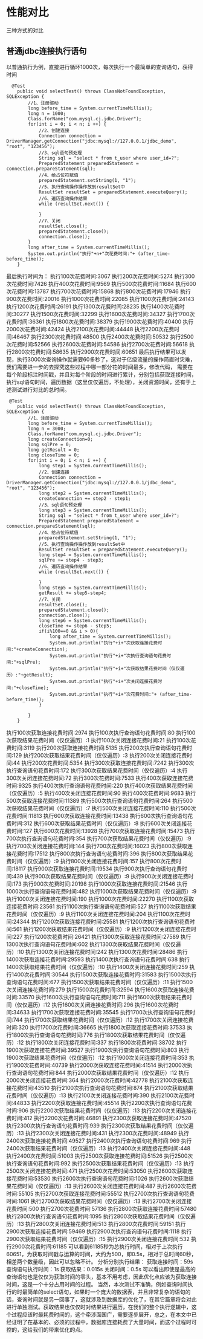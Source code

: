 # 性能对比
三种方式的对比
## 普通jdbc连接执行语句
以普通执行为例，直接进行循环1000次，每次执行一个最简单的查询语句，获得时间
```
  @Test
    public void selectTest() throws ClassNotFoundException, SQLException {
        //1、注册驱动
        long before_time = System.currentTimeMillis();
        long n = 1000;
        Class.forName("com.mysql.cj.jdbc.Driver");
        for(int i = 0; i < n; i ++) {
            //2、创建连接
            Connection connection = DriverManager.getConnection("jdbc:mysql://127.0.0.1/jdbc_demo", "root", "123456");
            //3、sql语句预处理
            String sql = "select * from t_user where user_id=?";
            PreparedStatement preparedStatement = connection.prepareStatement(sql);
            //4、给占位符赋值
            preparedStatement.setString(1, "1");
            //5、执行查询操作操作放到resultSet中
            ResultSet resultSet = preparedStatement.executeQuery();
            //6、遍历查询操作结果
            while (resultSet.next()) {

            }
            //7、关闭
            resultSet.close();
            preparedStatement.close();
            connection.close();
        }
        long after_time = System.currentTimeMillis();
        System.out.println("执行"+n+"次花费时间:"+ (after_time-before_time));
    }
```
最后执行时间为：
执行100次花费时间:3067
执行200次花费时间:5274
执行300次花费时间:7426
执行400次花费时间:9569
执行500次花费时间:11684
执行600次花费时间:13787
执行700次花费时间:15868
执行800次花费时间:17946
执行900次花费时间:20016
执行1000次花费时间:22085
执行1100次花费时间:24143
执行1200次花费时间:26191
执行1300次花费时间:28235
执行1400次花费时间:30277
执行1500次花费时间:32299
执行1600次花费时间:34327
执行1700次花费时间:36361
执行1800次花费时间:38379
执行1900次花费时间:40400
执行2000次花费时间:42424
执行2100次花费时间:44448
执行2200次花费时间:46467
执行2300次花费时间:48500
执行2400次花费时间:50532
执行2500次花费时间:52566
执行2600次花费时间:54586
执行2700次花费时间:56618
执行2800次花费时间:58635
执行2900次花费时间:60651
最后执行结果可以发现，执行3000次查询操作就需要60多秒了，这对于亿级流量的操作简直时灾难，我们需要进一步的去探究这些过程中哪一部分花的时间最多，修改代码，
需要在每个阶段标注时间戳，并且对每个阶段的时间进行累计，分别包括获取连接时间，执行sql语句时间，遍历数据（这里仅仅遍历，不处理），关闭资源时间，还有于上述测试进行对比的总时间。
```
 @Test
    public void selectTest() throws ClassNotFoundException, SQLException {
        //1、注册驱动
        long before_time = System.currentTimeMillis();
        long n = 3000;
        Class.forName("com.mysql.cj.jdbc.Driver");
        long createConnection=0;
        long sqlPre = 0;
        long getResult = 0;
        long closeTime = 0;
        for(int i = 0; i < n; i ++) {
            long step1 = System.currentTimeMillis();
            //2、创建连接
            Connection connection = DriverManager.getConnection("jdbc:mysql://127.0.0.1/jdbc_demo", "root", "123456");
            long step2 = System.currentTimeMillis();
            createConnection += step2 - step1;
            //3、sql语句预处理
            long step3 = System.currentTimeMillis();
            String sql = "select * from t_user where user_id=?";
            PreparedStatement preparedStatement = connection.prepareStatement(sql);
            //4、给占位符赋值
            preparedStatement.setString(1, "1");
            //5、执行查询操作操作放到resultSet中
            ResultSet resultSet = preparedStatement.executeQuery();
            long step4 = System.currentTimeMillis();
            sqlPre += step4 - step3;
            //6、遍历查询操作结果
            while (resultSet.next()) {

            }
            long step5 = System.currentTimeMillis();
            getResult += step5-step4;
            //7、关闭
            resultSet.close();
            preparedStatement.close();
            connection.close();
            long step6 = System.currentTimeMillis();
            closeTime += step6 - step5;
            if(i%100==0 && i > 0){
                long after_time = System.currentTimeMillis();
                System.out.println("执行"+i+"次获取连接花费时间:"+createConnection);
                System.out.println("执行"+i+"次执行查询语句花费时间:"+sqlPre);
                System.out.println("执行"+i+"次获取结果花费时间（仅仅遍历）:"+getResult);
                System.out.println("执行"+i+"次关闭连接花费时间:"+closeTime);
                System.out.println("执行"+i+"次花费时间:"+ (after_time-before_time));
            }

        }
    }
```
执行100次获取连接花费时间:2974
执行100次执行查询语句花费时间:80
执行100次获取结果花费时间（仅仅遍历）:1
执行100次关闭连接花费时间:21
执行100次花费时间:3119
执行200次获取连接花费时间:5135
执行200次执行查询语句花费时间:129
执行200次获取结果花费时间（仅仅遍历）:3
执行200次关闭连接花费时间:44
执行200次花费时间:5354
执行300次获取连接花费时间:7242
执行300次执行查询语句花费时间:172
执行300次获取结果花费时间（仅仅遍历）:4
执行300次关闭连接花费时间:72
执行300次花费时间:7533
执行400次获取连接花费时间:9325
执行400次执行查询语句花费时间:220
执行400次获取结果花费时间（仅仅遍历）:5
执行400次关闭连接花费时间:90
执行400次花费时间:9683
执行500次获取连接花费时间:11389
执行500次执行查询语句花费时间:264
执行500次获取结果花费时间（仅仅遍历）:7
执行500次关闭连接花费时间:110
执行500次花费时间:11813
执行600次获取连接花费时间:13438
执行600次执行查询语句花费时间:312
执行600次获取结果花费时间（仅仅遍历）:8
执行600次关闭连接花费时间:127
执行600次花费时间:13928
执行700次获取连接花费时间:15473
执行700次执行查询语句花费时间:354
执行700次获取结果花费时间（仅仅遍历）:9
执行700次关闭连接花费时间:144
执行700次花费时间:16023
执行800次获取连接花费时间:17512
执行800次执行查询语句花费时间:396
执行800次获取结果花费时间（仅仅遍历）:9
执行800次关闭连接花费时间:157
执行800次花费时间:18117
执行900次获取连接花费时间:19534
执行900次执行查询语句花费时间:439
执行900次获取结果花费时间（仅仅遍历）:9
执行900次关闭连接花费时间:173
执行900次花费时间:20198
执行1000次获取连接花费时间:21546
执行1000次执行查询语句花费时间:482
执行1000次获取结果花费时间（仅仅遍历）:9
执行1000次关闭连接花费时间:190
执行1000次花费时间:22270
执行1100次获取连接花费时间:23561
执行1100次执行查询语句花费时间:527
执行1100次获取结果花费时间（仅仅遍历）:9
执行1100次关闭连接花费时间:204
执行1100次花费时间:24344
执行1200次获取连接花费时间:25581
执行1200次执行查询语句花费时间:561
执行1200次获取结果花费时间（仅仅遍历）:9
执行1200次关闭连接花费时间:227
执行1200次花费时间:26421
执行1300次获取连接花费时间:27589
执行1300次执行查询语句花费时间:602
执行1300次获取结果花费时间（仅仅遍历）:10
执行1300次关闭连接花费时间:242
执行1300次花费时间:28486
执行1400次获取连接花费时间:29593
执行1400次执行查询语句花费时间:638
执行1400次获取结果花费时间（仅仅遍历）:10
执行1400次关闭连接花费时间:259
执行1400次花费时间:30544
执行1500次获取连接花费时间:31583
执行1500次执行查询语句花费时间:677
执行1500次获取结果花费时间（仅仅遍历）:11
执行1500次关闭连接花费时间:279
执行1500次花费时间:32594
执行1600次获取连接花费时间:33570
执行1600次执行查询语句花费时间:711
执行1600次获取结果花费时间（仅仅遍历）:12
执行1600次关闭连接花费时间:296
执行1600次花费时间:34633
执行1700次获取连接花费时间:35545
执行1700次执行查询语句花费时间:744
执行1700次获取结果花费时间（仅仅遍历）:12
执行1700次关闭连接花费时间:320
执行1700次花费时间:36665
执行1800次获取连接花费时间:37533
执行1800次执行查询语句花费时间:776
执行1800次获取结果花费时间（仅仅遍历）:12
执行1800次关闭连接花费时间:337
执行1800次花费时间:38702
执行1900次获取连接花费时间:39527
执行1900次执行查询语句花费时间:803
执行1900次获取结果花费时间（仅仅遍历）:12
执行1900次关闭连接花费时间:353
执行1900次花费时间:40739
执行2000次获取连接花费时间:41514
执行2000次执行查询语句花费时间:844
执行2000次获取结果花费时间（仅仅遍历）:12
执行2000次关闭连接花费时间:364
执行2000次花费时间:42778
执行2100次获取连接花费时间:43510
执行2100次执行查询语句花费时间:874
执行2100次获取结果花费时间（仅仅遍历）:13
执行2100次关闭连接花费时间:390
执行2100次花费时间:44833
执行2200次获取连接花费时间:45514
执行2200次执行查询语句花费时间:906
执行2200次获取结果花费时间（仅仅遍历）:13
执行2200次关闭连接花费时间:412
执行2200次花费时间:46891
执行2300次获取连接花费时间:47520
执行2300次执行查询语句花费时间:939
执行2300次获取结果花费时间（仅仅遍历）:13
执行2300次关闭连接花费时间:431
执行2300次花费时间:48949
执行2400次获取连接花费时间:49527
执行2400次执行查询语句花费时间:969
执行2400次获取结果花费时间（仅仅遍历）:13
执行2400次关闭连接花费时间:448
执行2400次花费时间:51003
执行2500次获取连接花费时间:51526
执行2500次执行查询语句花费时间:992
执行2500次获取结果花费时间（仅仅遍历）:13
执行2500次关闭连接花费时间:471
执行2500次花费时间:53050
执行2600次获取连接花费时间:53530
执行2600次执行查询语句花费时间:1026
执行2600次获取结果花费时间（仅仅遍历）:13
执行2600次关闭连接花费时间:487
执行2600次花费时间:55105
执行2700次获取连接花费时间:55512
执行2700次执行查询语句花费时间:1061
执行2700次获取结果花费时间（仅仅遍历）:13
执行2700次关闭连接花费时间:500
执行2700次花费时间:57136
执行2800次获取连接花费时间:57480
执行2800次执行查询语句花费时间:1095
执行2800次获取结果花费时间（仅仅遍历）:13
执行2800次关闭连接花费时间:513
执行2800次花费时间:59151
执行2900次获取连接花费时间:59469
执行2900次执行查询语句花费时间:1118
执行2900次获取结果花费时间（仅仅遍历）:15
执行2900次关闭连接花费时间:532
执行2900次花费时间:61185
可以看到61185秒为总执行时间，相对于上次执行60651，为获取时间戳与运算的时间，大约为500，即0.5s，相对于总时间60秒，相差两个数量级，因此可以忽略不计。
分析分别执行结果：
获取连接时间：59s
查询语句执行时间：1s
获取结果：0.015s
关闭时间：0.5s
可以看出即使是最高的查询语句也是仅仅为获取时间的零头，基本不用考虑，因此优化点应该为获取连接时间，这是一个十分占用时间的过程。
当然，本次测试不准确，例如查询时间执行的时最简单的select语句，如果时一个庞大的数据表，并且非常复杂的语句的话，查询时间就是另一回事了，这就涉及到数据库的优化了，在其它篇章将会对此进行单独测试。获取结果也仅仅时对结果进行遍历，在我们的整个执行逻辑中，这个过程应该时最耗费时间的，这个牵涉面国广，需要逐步展开，总之，在本文中已经证明了在基本的、必须的过程中，数据库连接耗费了大量时间，而这个过程时可控的，这给我们的带来优化的点。
